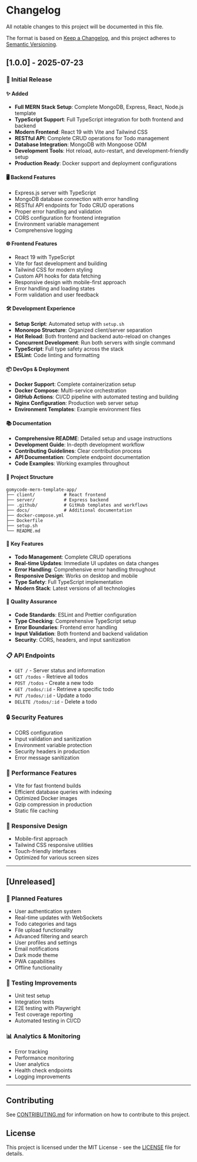 # Changelog

All notable changes to this project will be documented in this file.

The format is based on [Keep a Changelog](https://keepachangelog.com/en/1.0.0/),
and this project adheres to [Semantic Versioning](https://semver.org/spec/v2.0.0.html).

## [1.0.0] - 2025-07-23

### 🎉 Initial Release

#### ✨ Added
- **Full MERN Stack Setup**: Complete MongoDB, Express, React, Node.js template
- **TypeScript Support**: Full TypeScript integration for both frontend and backend
- **Modern Frontend**: React 19 with Vite and Tailwind CSS
- **RESTful API**: Complete CRUD operations for Todo management
- **Database Integration**: MongoDB with Mongoose ODM
- **Development Tools**: Hot reload, auto-restart, and development-friendly setup
- **Production Ready**: Docker support and deployment configurations

#### 🖥️ Backend Features
- Express.js server with TypeScript
- MongoDB database connection with error handling
- RESTful API endpoints for Todo CRUD operations
- Proper error handling and validation
- CORS configuration for frontend integration
- Environment variable management
- Comprehensive logging

#### 🌐 Frontend Features
- React 19 with TypeScript
- Vite for fast development and building
- Tailwind CSS for modern styling
- Custom API hooks for data fetching
- Responsive design with mobile-first approach
- Error handling and loading states
- Form validation and user feedback

#### 🛠️ Development Experience
- **Setup Script**: Automated setup with `setup.sh`
- **Monorepo Structure**: Organized client/server separation
- **Hot Reload**: Both frontend and backend auto-reload on changes
- **Concurrent Development**: Run both servers with single command
- **TypeScript**: Full type safety across the stack
- **ESLint**: Code linting and formatting

#### 📦 DevOps & Deployment
- **Docker Support**: Complete containerization setup
- **Docker Compose**: Multi-service orchestration
- **GitHub Actions**: CI/CD pipeline with automated testing and building
- **Nginx Configuration**: Production web server setup
- **Environment Templates**: Example environment files

#### 📚 Documentation
- **Comprehensive README**: Detailed setup and usage instructions
- **Development Guide**: In-depth development workflow
- **Contributing Guidelines**: Clear contribution process
- **API Documentation**: Complete endpoint documentation
- **Code Examples**: Working examples throughout

#### 🔧 Project Structure
```
gomycode-mern-template-app/
├── client/           # React frontend
├── server/           # Express backend
├── .github/          # GitHub templates and workflows
├── docs/             # Additional documentation
├── docker-compose.yml
├── Dockerfile
├── setup.sh
└── README.md
```

#### 🎯 Key Features
- **Todo Management**: Complete CRUD operations
- **Real-time Updates**: Immediate UI updates on data changes
- **Error Handling**: Comprehensive error handling throughout
- **Responsive Design**: Works on desktop and mobile
- **Type Safety**: Full TypeScript implementation
- **Modern Stack**: Latest versions of all technologies

#### 🧪 Quality Assurance
- **Code Standards**: ESLint and Prettier configuration
- **Type Checking**: Comprehensive TypeScript setup
- **Error Boundaries**: Frontend error handling
- **Input Validation**: Both frontend and backend validation
- **Security**: CORS, headers, and input sanitization

### 📋 API Endpoints
- `GET /` - Server status and information
- `GET /todos` - Retrieve all todos
- `POST /todos` - Create a new todo
- `GET /todos/:id` - Retrieve a specific todo
- `PUT /todos/:id` - Update a todo
- `DELETE /todos/:id` - Delete a todo

### 🔒 Security Features
- CORS configuration
- Input validation and sanitization
- Environment variable protection
- Security headers in production
- Error message sanitization

### 🚀 Performance Features
- Vite for fast frontend builds
- Efficient database queries with indexing
- Optimized Docker images
- Gzip compression in production
- Static file caching

### 📱 Responsive Design
- Mobile-first approach
- Tailwind CSS responsive utilities
- Touch-friendly interfaces
- Optimized for various screen sizes

---

## [Unreleased]

### 🔮 Planned Features
- User authentication system
- Real-time updates with WebSockets
- Todo categories and tags
- File upload functionality
- Advanced filtering and search
- User profiles and settings
- Email notifications
- Dark mode theme
- PWA capabilities
- Offline functionality

### 🧪 Testing Improvements
- Unit test setup
- Integration tests
- E2E testing with Playwright
- Test coverage reporting
- Automated testing in CI/CD

### 📊 Analytics & Monitoring
- Error tracking
- Performance monitoring
- User analytics
- Health check endpoints
- Logging improvements

---

## Contributing

See [CONTRIBUTING.md](CONTRIBUTING.md) for information on how to contribute to this project.

## License

This project is licensed under the MIT License - see the [LICENSE](LICENSE) file for details.
